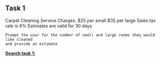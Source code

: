 <h2>Task 1</h2>
<p>
  Carpet Cleaning Service
    Charges:
        $25 per small
        $35 per large
    Sales tax rate is 6%
    Estimates are valid for 30 days

    Prompt the user for the number of small and large rooms they would like cleaned
    and provide an estimate
</p>
<strong>
<a href="https://docs.google.com/document/d/1oU8BYNNHtOlZi2TCrsRIgHSgeA89SlWUY-F0yrNlf8A/edit?usp=sharing"> Search task 1: </a>
</strong>

